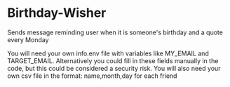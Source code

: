 # Birthday-Wisher
Sends message reminding user when it is someone's birthday and a quote every Monday

You will need your own info.env file with variables like MY_EMAIL and TARGET_EMAIL. Alternatively you could fill in these fields manually in the code, but this could be considered a security risk.
You will also need your own csv file in the format: name,month,day for each friend
